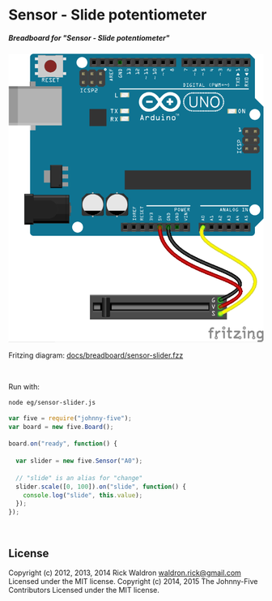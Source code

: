 <!--remove-start-->

# Sensor - Slide potentiometer

<!--remove-end-->






##### Breadboard for "Sensor - Slide potentiometer"



![docs/breadboard/sensor-slider.png](breadboard/sensor-slider.png)<br>

Fritzing diagram: [docs/breadboard/sensor-slider.fzz](breadboard/sensor-slider.fzz)

&nbsp;




Run with:
```bash
node eg/sensor-slider.js
```


```javascript
var five = require("johnny-five");
var board = new five.Board();

board.on("ready", function() {

  var slider = new five.Sensor("A0");

  // "slide" is an alias for "change"
  slider.scale([0, 100]).on("slide", function() {
    console.log("slide", this.value);
  });
});

```








&nbsp;

<!--remove-start-->

## License
Copyright (c) 2012, 2013, 2014 Rick Waldron <waldron.rick@gmail.com>
Licensed under the MIT license.
Copyright (c) 2014, 2015 The Johnny-Five Contributors
Licensed under the MIT license.

<!--remove-end-->
